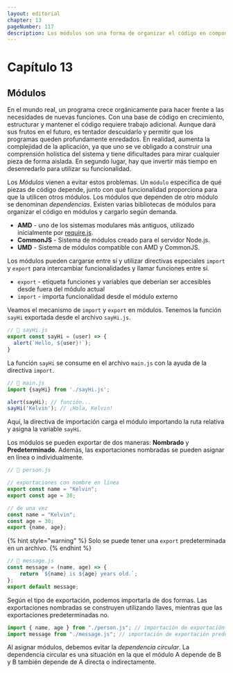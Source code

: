 ```yaml
---
layout: editorial
chapter: 13
pageNumber: 117
description: Los módulos son una forma de organizar el código en componentes separados, reutilizables y encapsulados. Los módulos permiten a los desarrolladores dividir bases de código grandes y complejas en partes más pequeñas y manejables, lo que facilita la comprensión, el mantenimiento y la colaboración en los proyectos.
---
```


# Capítulo 13

## Módulos

En el mundo real, un programa crece orgánicamente para hacer frente a las necesidades de nuevas funciones. Con una base de código en crecimiento, estructurar y mantener el código requiere trabajo adicional. Aunque dará sus frutos en el futuro, es tentador descuidarlo y permitir que los programas queden profundamente enredados. En realidad, aumenta la complejidad de la aplicación, ya que uno se ve obligado a construir una comprensión holística del sistema y tiene dificultades para mirar cualquier pieza de forma aislada. En segundo lugar, hay que invertir más tiempo en desenredarlo para utilizar su funcionalidad.

Los _Módulos_ vienen a evitar estos problemas. Un `módulo` especifica de qué piezas de código depende, junto con qué funcionalidad proporciona para que la utilicen otros módulos. Los módulos que dependen de otro módulo se denominan _dependencias_. Existen varias bibliotecas de módulos para organizar el código en módulos y cargarlo según demanda.

* **AMD** - uno de los sistemas modulares más antiguos, utilizado inicialmente por [require.js](https://requirejs.org/).
* **CommonJS** - Sistema de módulos creado para el servidor Node.js.
* **UMD** - Sistema de módulos compatible con AMD y CommonJS.

Los módulos pueden cargarse entre sí y utilizar directivas especiales `import` y `export` para intercambiar funcionalidades y llamar funciones entre sí.

* `export` - etiqueta funciones y variables que deberían ser accesibles desde fuera del módulo actual
* `import` - importa funcionalidad desde el módulo externo

Veamos el mecanismo de `import` y `export` en módulos. Tenemos la función `sayHi` exportada desde el archivo `sayHi.js`.

```javascript
// 📁 sayHi.js
export const sayHi = (user) => {
  alert(`Hello, ${user}!`);
}
```

La función `sayHi` se consume en el archivo `main.js` con la ayuda de la directiva `import`.

```javascript
// 📁 main.js
import {sayHi} from './sayHi.js';

alert(sayHi); // función...
sayHi('Kelvin'); // ¡Hola, Kelvin!
```

Aquí, la directiva de importación carga el módulo importando la ruta relativa y asigna la variable `sayHi`.

Los módulos se pueden exportar de dos maneras: **Nombrado** y **Predeterminado**. Además, las exportaciones nombradas se pueden asignar en línea o individualmente.

```javascript
// 📁 person.js 

// exportaciones con nombre en línea
export const name = "Kelvin";
export const age = 30;

// de una vez
const name = "Kelvin";
const age = 30;
export {name, age};
```

{% hint style="warning" %}
Solo se puede tener una `export` predeterminada en un archivo.
{% endhint %}

```javascript
// 📁 message.js 
const message = (name, age) => {
    return `${name} is ${age} years old.`;
};
export default message;
```

Según el tipo de exportación, podemos importarla de dos formas. Las exportaciones nombradas se construyen utilizando llaves, mientras que las exportaciones predeterminadas no.

```javascript
import { name, age } from "./person.js"; // importación de exportación con nombre
import message from "./message.js"; // importación de exportación predeterminada
```

Al asignar módulos, debemos evitar la _dependencia circular_. La dependencia circular es una situación en la que el módulo A depende de B y B también depende de A directa o indirectamente.
